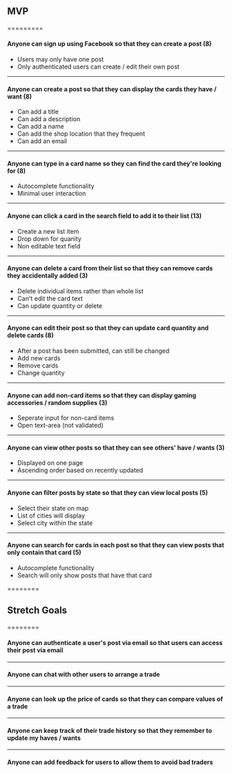 ## MVP
=========

#### Anyone can sign up using Facebook so that they can create a post (8)
* Users may only have one post
* Only authenticated users can create / edit their own post

----

#### Anyone can create a post so that they can display the cards they have / want (8)
* Can add a title
* Can add a description
* Can add a name
* Can add the shop location that they frequent
* Can add an email

---- 

#### Anyone can type in a card name so they can find the card they're looking for (8)
* Autocomplete functionality
* Minimal user interaction

----

#### Anyone can click a card in the search field to add it to their list (13)
* Create a new list item 
* Drop down for quanity 
* Non editable text field

----

#### Anyone can delete a card from their list so that they can remove cards they accidentally added (3)
* Delete individual items rather than whole list
* Can't edit the card text
* Can update quantity or delete

---- 

#### Anyone can edit their post so that they can update card quantity and delete cards (8)
* After a post has been submitted, can still be changed
* Add new cards
* Remove cards
* Change quantity

---- 

#### Anyone can add non-card items so that they can display gaming accessories / random supplies (3)
* Seperate input for non-card items
* Open text-area (not validated)
---- 

#### Anyone can view other posts so that they can see others' have / wants (3)
* Displayed on one page
* Ascending order based on recently updated

----

#### Anyone can filter posts by state so that they can view local posts (5)
* Select their state on map
* List of cities will display
* Select city within the state
---- 

#### Anyone can search for cards in each post so that they can view posts that only contain that card (5)
* Autocomplete functionality
* Search will only show posts that have that card

========
## Stretch Goals
========

#### Anyone can authenticate a user's post via email so that users can access their post via email

----

#### Anyone can chat with other users to arrange a trade

---- 

#### Anyone can look up the price of cards so that they can compare values of a trade

---- 

#### Anyone can keep track of their trade history so that they remember to update my haves / wants

---- 

#### Anyone can add feedback for users to allow them to avoid bad traders



